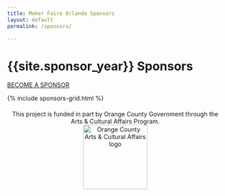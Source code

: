 ```yaml
---
title: Maker Faire Orlando Sponsors
layout: default
permalink: /sponsors/

---
```

<div class="container sponsors-landing">

  <div class="row padbottom">
    <div class="col-xs-12">
      <h1 class="pull-left">{{site.sponsor_year}} Sponsors</h1>
      <a class="sponsors-btn-top" href="/become-a-sponsor/">BECOME A SPONSOR</a>
    </div>
  </div>


  {% include sponsors-grid.html %}

  <div class="row spnosors-row">
    <p style="margin-top: 20px;text-align: center">This project is funded in part by Orange County Government through the Arts &amp; Cultural Affairs Program.<br>
    <img class="alignnone size-full wp-image-25608" src="{{ 'assets/images/site-branding/leaper_150x150.jpg' | relative_url }}" alt="Orange County Arts & Cultural Affairs logo" width="150" height="150">
    </p>
  </div>

</div>
